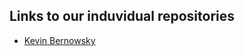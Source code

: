 ## Links to our induvidual repositories

- [Kevin Bernowsky](https://github.com/FontysVenlo/PRJ4-2025-Ind-Kevin-Bernowsky)
